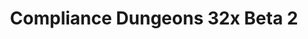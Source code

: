 ---
layout: post
title: Compliance Dungeons 32x Beta 2
permalink: /compliance32xDungeons/B2
comments: true
comments-id: Dungeons-Beta-2
header-img: https://database.faithfulpack.net/images/website/posts/32xDungeons/B2.jpg
discontinued: true

long_text: While the main Compliance packs have been steadily receiving updates for the past months, Compliance Dungeons has been left behind. With the Compliance project turning 1 recently, we're now changing this and bringing everybody a massive update, with all of the past 10 months of work condensed into a single release.<br>Not only have we added support for all DLCs that have come out since January, but we've also updated all textures to match the higher-quality textures of today's main Compliance pack, but we'v also added many large and small features as well. We hope you like this update, and stay tuned for future awesomeness!<br><br>TECHNICAL NOTE&#58; For all of the new features to work, this version of the pack now requires the Blueprint Loader or Custom Skins Loader. Read the changelog for more details.

main_changelog: changelogs/dungeons

download:
  - GitHub:
    - https://github.com/Faithful-Resource-Pack/Faithful-Dungeons-32x/releases/download/B2/1-Faithful-Dungeons-Beta-2.pak
  - CurseForge:
    - https://www.curseforge.com/minecraft-dungeons/mods/Faithful-Dungeons/download/3521734
  - How to install:
    - https://dokucraft.co.uk/stash/?help=modding-dungeons

---